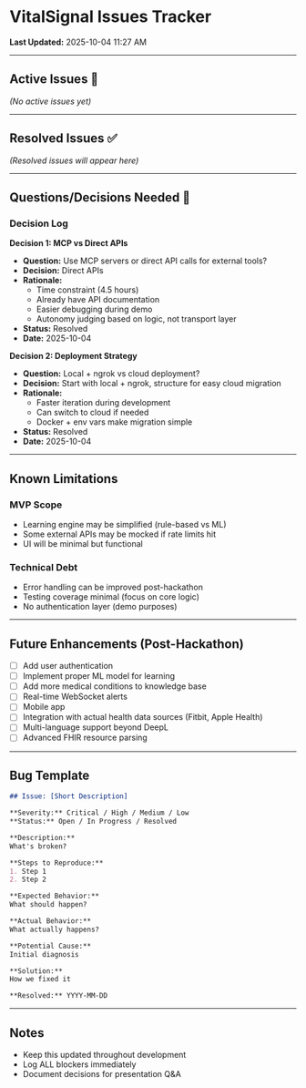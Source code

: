 # VitalSignal Issues Tracker

**Last Updated:** 2025-10-04 11:27 AM

---

## Active Issues 🔴

*(No active issues yet)*

---

## Resolved Issues ✅

*(Resolved issues will appear here)*

---

## Questions/Decisions Needed 🤔

### Decision Log

**Decision 1: MCP vs Direct APIs**
- **Question:** Use MCP servers or direct API calls for external tools?
- **Decision:** Direct APIs
- **Rationale:** 
  - Time constraint (4.5 hours)
  - Already have API documentation
  - Easier debugging during demo
  - Autonomy judging based on logic, not transport layer
- **Status:** Resolved
- **Date:** 2025-10-04

**Decision 2: Deployment Strategy**
- **Question:** Local + ngrok vs cloud deployment?
- **Decision:** Start with local + ngrok, structure for easy cloud migration
- **Rationale:**
  - Faster iteration during development
  - Can switch to cloud if needed
  - Docker + env vars make migration simple
- **Status:** Resolved
- **Date:** 2025-10-04

---

## Known Limitations

### MVP Scope
- Learning engine may be simplified (rule-based vs ML)
- Some external APIs may be mocked if rate limits hit
- UI will be minimal but functional

### Technical Debt
- Error handling can be improved post-hackathon
- Testing coverage minimal (focus on core logic)
- No authentication layer (demo purposes)

---

## Future Enhancements (Post-Hackathon)

- [ ] Add user authentication
- [ ] Implement proper ML model for learning
- [ ] Add more medical conditions to knowledge base
- [ ] Real-time WebSocket alerts
- [ ] Mobile app
- [ ] Integration with actual health data sources (Fitbit, Apple Health)
- [ ] Multi-language support beyond DeepL
- [ ] Advanced FHIR resource parsing

---

## Bug Template

```markdown
## Issue: [Short Description]

**Severity:** Critical / High / Medium / Low
**Status:** Open / In Progress / Resolved

**Description:**
What's broken?

**Steps to Reproduce:**
1. Step 1
2. Step 2

**Expected Behavior:**
What should happen?

**Actual Behavior:**
What actually happens?

**Potential Cause:**
Initial diagnosis

**Solution:**
How we fixed it

**Resolved:** YYYY-MM-DD
```

---

## Notes

- Keep this updated throughout development
- Log ALL blockers immediately
- Document decisions for presentation Q&A
